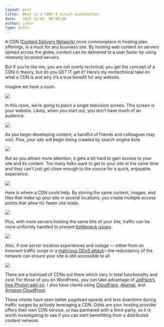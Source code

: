 ```yaml
---
layout: post
title:  What is a CDN? A visual explanation
date:   2015-12-06  00:00:00
author: johnr
type: posts
---
```


A CDN ([Content Delivery Network](http://www.webopedia.com/TERM/C/CDN.html)),more commonplace in hosting plan offerings, is a must for any business site. By hosting web content on servers spread across the globe, content can be delivered to a user faster by using relatively localized servers.

But if you’re like me, you are not overly technical; you get the concept of a CDN in theory, but do you GET IT get it? Here’s my nontechnical take on what a CDN is and why it’s a true benefit for any website.

Imagine we have a room.

![](/images/cdn-room.jpg)

In this room, we’re going to place a single television screen. This screen is your website. Likely, when you start out, you don’t have much of an audience.

![](/images/cdn-first-tv.jpg)

As you begin developing content, a handful of friends and colleagues may visit. Plus, your site will begin being crawled by search engine bots.

![](/images/cdn-first-visitors.jpg)

But as you attract more attention, it gets a bit hard to gain access to your site and its content. Too many folks want to get to your site at the same time and they can’t just get close enough to the source for a quick, enjoyable experience.

![](/images/cdn-first-too-many.jpg)

Here is where a CDN could help. By storing the same content, images, and files that make up your site in several locations, you create multiple access points that allow for faster site loads.

![](/images/cdn-many-tv-too-many.jpg)

Plus, with more servers hosting the same bits of your site, traffic can be more uniformly handled to prevent [bottleneck issues](https://en.wikipedia.org/wiki/List_of_HTTP_status_codes#5xx_Server_Error).

![](/images/cdn-tvs-orderly-visitors.jpg)

Also, if one server location experiences and outage — either from an innocent traffic surge or a [malicious DDoS attack](https://en.wikipedia.org/wiki/Denial-of-service_attack)&mdash;the redundancy of the network can ensure your site is still accessible to all.

![](/images/cdn-tvs-orderly-outage.jpg)

There are a trainload of CDNs out there which vary in total functionality and cost. For those of you on WordPress, you can take advantage of [JetPack’s free Photon add-on](https://jetpack.me/support/photon/). I also have clients using [CloudFlare](https://www.cloudflare.com/), [Akamai](https://www.akamai.com/), and [Amazon CloudFront](https://aws.amazon.com/cloudfront/).

These clients have seen better pageload speeds and less downtime during traffic surges by actively leveraging a CDN. Odds are your hosting provider offers their own CDN service, or has partnered with a third-party, so it is worth investigating to see if you can start benefitting from a distributed content network.
